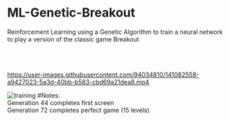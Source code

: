 # ML-Genetic-Breakout
Reinforcement Learning using a Genetic Algorithm to train a neural network to play a version of the classic game Breakout

<br><br><br>
https://user-images.githubusercontent.com/94034810/141082558-a9427023-5a3d-40bb-b583-cbd69a21dea8.mp4


![training](https://user-images.githubusercontent.com/94034810/141082768-7519e5b3-fba8-4f3a-a0bb-bc955b0052ff.png)
#Notes:
<br>Generation 44 completes first screen
<br>Generation 72 completes perfect game (15 levels)
